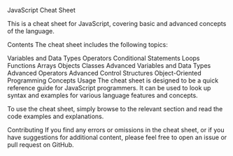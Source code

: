 JavaScript Cheat Sheet

This is a cheat sheet for JavaScript, covering basic and advanced concepts of the language.

Contents
The cheat sheet includes the following topics:

Variables and Data Types
Operators
Conditional Statements
Loops
Functions
Arrays
Objects
Classes
Advanced Variables and Data Types
Advanced Operators
Advanced Control Structures
Object-Oriented Programming Concepts
Usage
The cheat sheet is designed to be a quick reference guide for JavaScript programmers. It can be used to look up syntax and examples for various language features and concepts.

To use the cheat sheet, simply browse to the relevant section and read the code examples and explanations.

Contributing
If you find any errors or omissions in the cheat sheet, or if you have suggestions for additional content, please feel free to open an issue or pull request on GitHub.
